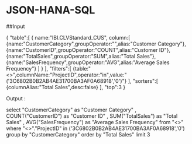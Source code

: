 # JSON-HANA-SQL


##Input

{
    "table":[
        {
            name:"IBI.CLVStandard_CUS",
            column:[
                {name:"CustomerCategory",groupOperator:"",alias:"Customer Category"},
                {name:"CustomerID",groupOperator:"COUNT",alias:"Customer ID"},
                {name:"TotalSales",groupOperator:"SUM",alias:"Total Sales"},
                {name:"SalesFrequency",groupOperator:"AVG",alias:"Average Sales Frequency"}
            ]
        }
    ],
    "filters":[
        {table:"<>",columnName:"ProjectID",operator:"in",value:"('3C6802B0B2AB4AE31700BA3AF0A68918','0')"}
    ],
    "sorters":[
        {columnAlias:"Total Sales",desc:false}
    ],
    "top":3
}


Output :


 select
        "CustomerCategory" as "Customer Category" , COUNT("CustomerID") as "Customer ID" , SUM("TotalSales") as "Total Sales" , AVG("SalesFrequency") as "Average Sales Frequency"
         from "<>"
         where "<>"."ProjectID"  in  ('3C6802B0B2AB4AE31700BA3AF0A68918','0') 
         group by "CustomerCategory"
        order by "Total Sales"
        limit 3